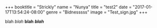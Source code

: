 +++
booktitle = "Strickly"
name = "Nunya"
title = "test2"
date = "2017-01-17T13:54:24-08:00"
genre = "Bidnesssss"
image = "Test_sign.jpg"
+++

blah *blah* **blah** ***blah***
